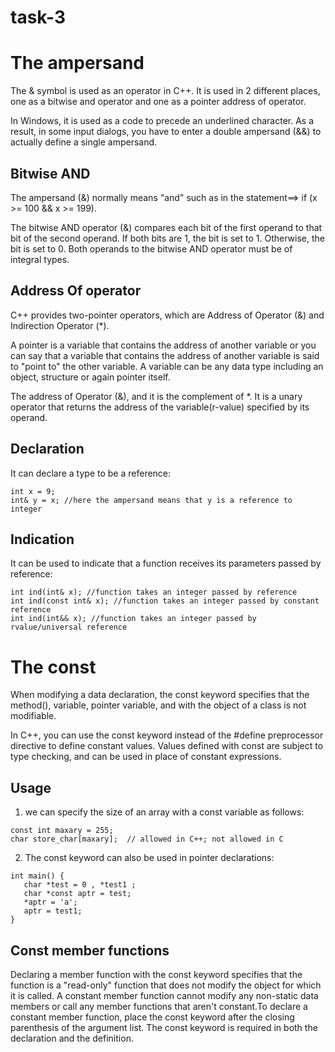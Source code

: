 # task-3
# The ampersand



The & symbol is used as an operator in C++. It is used in 2 different places, one as a bitwise and operator and one as a pointer address of operator.

In Windows, it is used as a code to precede an underlined character. As a result, in some input dialogs, you have to enter a double ampersand (&&) to actually define a single ampersand.


## Bitwise AND
The ampersand (&) normally means "and" such as in the statement==> if (x >= 100 && x >= 199).

The bitwise AND operator (&) compares each bit of the first operand to that bit of the second operand. If both bits are 1, the bit is set to 1. Otherwise, the bit is set to 0. Both operands to the bitwise AND operator must be of integral types.

## Address Of operator

C++ provides two-pointer operators, which are Address of Operator (&) and Indirection Operator (*).

A pointer is a variable that contains the address of another variable or you can say that a variable that contains the address of another variable is said to "point to" the other variable. A variable can be any data type including an object, structure or again pointer itself.

The address of Operator (&), and it is the complement of *. It is a unary operator that returns the address of the variable(r-value) specified by its operand.

## Declaration

It can declare a type to be a reference:
```
int x = 9;
int& y = x; //here the ampersand means that y is a reference to integer 
```

## Indication
It can be used to indicate that a function receives its parameters passed by reference:
```
int ind(int& x); //function takes an integer passed by reference 
int ind(const int& x); //function takes an integer passed by constant reference 
int ind(int&& x); //function takes an integer passed by rvalue/universal reference 
```

# The const

When modifying a data declaration, the const keyword specifies that the method(), variable, pointer variable, and with the object of a class is not modifiable.

In C++, you can use the const keyword instead of the #define preprocessor directive to define constant values. Values defined with const are subject to type checking, and can be used in place of constant expressions.

## Usage

1) we can specify the size of an array with a const variable as follows:
```
const int maxary = 255;
char store_char[maxary];  // allowed in C++; not allowed in C
```

2) The const keyword can also be used in pointer declarations:
```
int main() {
   char *test = 0 , *test1 ;
   char *const aptr = test;
   *aptr = 'a';   
   aptr = test1;  
}
```
## Const member functions

Declaring a member function with the const keyword specifies that the function is a "read-only" function that does not modify the object for which it is called. A constant member function cannot modify any non-static data members or call any member functions that aren't constant.To declare a constant member function, place the const keyword after the closing parenthesis of the argument list. The const keyword is required in both the declaration and the definition.
